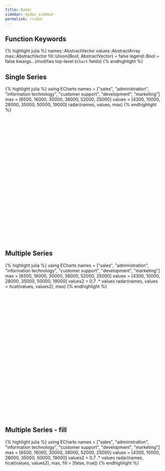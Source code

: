 ```yaml
---
title: Radar
sidebar: mydoc_sidebar
permalink: /radar
---
```


## Function Keywords
{% highlight julia %}
names::AbstractVector
values::AbstractArray
max::AbstractVector
fill::Union{Bool, AbstractVector} = false
legend::Bool = false
kwargs...(modifies top-level `EChart` fields)
{% endhighlight %}

## Single Series
{% highlight julia %}
using ECharts
names = ["sales", "administration", "information technology", "customer support", "development", "marketing"]
max = [6500, 16000, 30000, 38000, 52000, 25000]
values = [4300, 10000, 28000, 35000, 50000, 19000]
radar(names, values, max)
{% endhighlight %}

<div id="radarp" style="height:400px;width:800px;"></div>
<script type="text/javascript">
    // Initialize after dom ready
    var myChart = echarts.init(document.getElementById("radarp"));

    // Load data into the ECharts instance
    myChart.setOption({"toolbox":{"feature":{},"itemSize":15,"orient":"vertical","height":"auto","zlevel":0,"z":2,"itemGap":10,"right":"auto","top":"center","width":"auto","show":false,"showTitle":true},"title":{"left":"left","borderColor":"transparent","bottom":"auto","padding":5,"zlevel":0,"borderWidth":1,"target":"blank","z":2,"itemGap":5,"backgroundColor":"transparent","shadowOffsetY":0,"shadowOffsetX":0,"right":"auto","top":"auto","subtarget":"blank","show":true},"series":[{"data":[{"value":[4300,10000,28000,35000,50000,19000]}],"smooth":false,"minSize":"0%","type":"radar","maxSize":"100%"}],"radar":{"startAngle":90,"zlevel":0,"radius":"75%","indicator":[{"name":"sales","max":6500},{"name":"administration","max":16000},{"name":"information technology","max":30000},{"name":"customer support","max":38000},{"name":"development","max":52000},{"name":"marketing","max":25000}],"center":["50%","50%"],"z":2,"silent":true,"nameGap":15}});
</script>

## Multiple Series
{% highlight julia %}
using ECharts
names = ["sales", "administration", "information technology", "customer support", "development", "marketing"]
max = [6500, 16000, 30000, 38000, 52000, 25000]
values = [4300, 10000, 28000, 35000, 50000, 19000]
values2 = 0.7 .* values
radar(names, values = hcat(values, values2), max)
{% endhighlight %}

<div id="radar2" style="height:400px;width:800px;"></div>
<script type="text/javascript">
    // Initialize after dom ready
    var myChart = echarts.init(document.getElementById("radar2"));

    // Load data into the ECharts instance
    myChart.setOption({"toolbox":{"feature":{},"itemSize":15,"orient":"vertical","height":"auto","zlevel":0,"z":2,"itemGap":10,"right":"auto","top":"center","width":"auto","show":false,"showTitle":true},"title":{"left":"left","borderColor":"transparent","bottom":"auto","padding":5,"zlevel":0,"borderWidth":1,"target":"blank","z":2,"itemGap":5,"backgroundColor":"transparent","shadowOffsetY":0,"shadowOffsetX":0,"right":"auto","top":"auto","subtarget":"blank","show":true},"series":[{"data":[{"value":[4300.0,10000.0,28000.0,35000.0,50000.0,19000.0]}],"smooth":false,"minSize":"0%","type":"radar","maxSize":"100%"},{"data":[{"value":[3010.0,7000.0,19600.0,24500.0,35000.0,13300.0]}],"smooth":false,"minSize":"0%","type":"radar","maxSize":"100%"}],"radar":{"startAngle":90,"zlevel":0,"radius":"75%","indicator":[{"name":"sales","max":6500},{"name":"administration","max":16000},{"name":"information technology","max":30000},{"name":"customer support","max":38000},{"name":"development","max":52000},{"name":"marketing","max":25000}],"center":["50%","50%"],"z":2,"silent":true,"nameGap":15}});
</script>

## Multiple Series - fill
{% highlight julia %}
using ECharts
names = ["sales", "administration", "information technology", "customer support", "development", "marketing"]
max = [6500, 16000, 30000, 38000, 52000, 25000]
values = [4300, 10000, 28000, 35000, 50000, 19000]
values2 = 0.7 .* values
radar(names, hcat(values, values2), max, fill = [false, true])
{% endhighlight %}

<div id="radar3" style="height:400px;width:800px;"></div>
<script type="text/javascript">
    // Initialize after dom ready
    var myChart = echarts.init(document.getElementById("radar3"));

    // Load data into the ECharts instance
    myChart.setOption({"toolbox":{"feature":{},"itemSize":15,"orient":"vertical","height":"auto","zlevel":0,"z":2,"itemGap":10,"right":"auto","top":"center","width":"auto","show":false,"showTitle":true},"title":{"left":"left","borderColor":"transparent","bottom":"auto","padding":5,"zlevel":0,"borderWidth":1,"target":"blank","z":2,"itemGap":5,"shadowOffsetY":0,"shadowOffsetX":0,"right":"auto","top":"auto","subtarget":"blank","show":true},"series":[{"data":[{"value":[4300.0,10000.0,28000.0,35000.0,50000.0,19000.0]}],"smooth":false,"minSize":"0%","type":"radar","maxSize":"100%"},{"areaStyle":{"normal":{"shadowOffsetY":0,"shadowOffsetX":0}},"data":[{"value":[3010.0,7000.0,19600.0,24500.0,35000.0,13300.0]}],"smooth":false,"minSize":"0%","type":"radar","maxSize":"100%"}],"radar":{"startAngle":90,"zlevel":0,"radius":"75%","indicator":[{"name":"sales","max":6500},{"name":"administration","max":16000},{"name":"information technology","max":30000},{"name":"customer support","max":38000},{"name":"development","max":52000},{"name":"marketing","max":25000}],"center":["50%","50%"],"z":2,"silent":true,"nameGap":15}});
</script>

